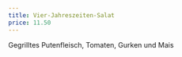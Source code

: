 ```yaml
---
title: Vier-Jahreszeiten-Salat
price: 11.50
---
```


Gegrilltes Putenfleisch, Tomaten, Gurken und Mais
